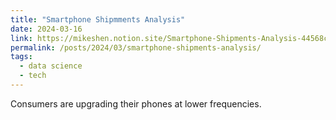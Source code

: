 ```yaml
---
title: "Smartphone Shipmments Analysis"
date: 2024-03-16
link: https://mikeshen.notion.site/Smartphone-Shipments-Analysis-44568cd5ae2a41899000146761f3da26?pvs=41
permalink: /posts/2024/03/smartphone-shipments-analysis/
tags:
  - data science
  - tech
---
```


Consumers are upgrading their phones at lower frequencies.
